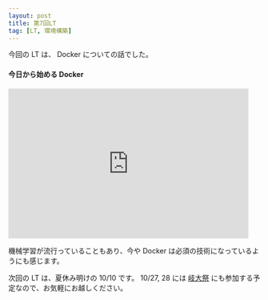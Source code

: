 ```yaml
---
layout: post
title: 第7回LT
tag: [LT, 環境構築]
---
```


今回の LT は、 Docker についての話でした。

#### 今日から始める Docker

<iframe src="https://docs.google.com/presentation/d/e/2PACX-1vSppxGzR9V8DelX6r_7QepCYzVhbaES8VmkVcMuwX0Csvnhkbd-NIo6zwnKNrsEK2ySSCvaLQx5q78b/embed?start=false&loop=false&delayms=3000" frameborder="0" width="480" height="299" allowfullscreen="true" mozallowfullscreen="true" webkitallowfullscreen="true"></iframe>

機械学習が流行っていることもあり、今や Docker は必須の技術になっているようにも感じます。

次回の LT は、夏休み明けの 10/10 です。
10/27, 28 には [岐大祭](http://gidaisai.jp) にも参加する予定なので、お気軽にお越しください。

